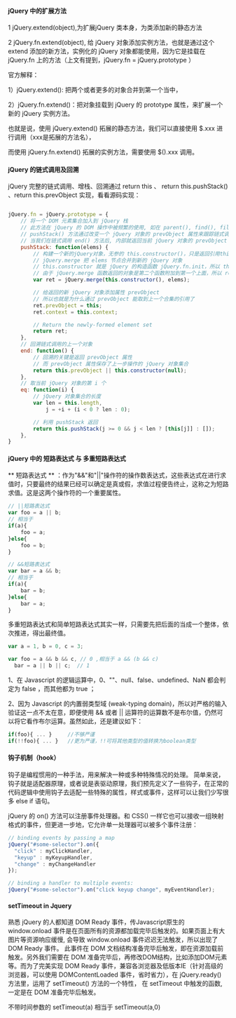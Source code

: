 #### jQuery 中的扩展方法

1 jQuery.extend(object),为扩展jQuery 类本身，为类添加新的静态方法

2 jQuery.fn.extend(object), 给 jQuery 对象添加实例方法，也就是通过这个 extend 添加的新方法，实例化的 jQuery 对象都能使用，因为它是挂载在 jQuery.fn 上的方法（上文有提到，jQuery.fn = jQuery.prototype ）

官方解释：

1）jQuery.extend(): 把两个或者更多的对象合并到第一个当中，

2）jQuery.fn.extend()：把对象挂载到 jQuery 的 prototype 属性，来扩展一个新的 jQuery 实例方法。

也就是说，使用 jQuery.extend() 拓展的静态方法，我们可以直接使用 $.xxx 进行调用（xxx是拓展的方法名），

而使用 jQuery.fn.extend() 拓展的实例方法，需要使用 $().xxx 调用。


#### jQuery 的链式调用及回溯

jQuery 完整的链式调用、增栈、回溯通过 return this 、 return this.pushStack() 、return this.prevObject 实现，看看源码实现：

```javascript

jQuery.fn = jQuery.prototype = {
    // 将一个 DOM 元素集合加入到 jQuery 栈
    // 此方法在 jQuery 的 DOM 操作中被频繁的使用, 如在 parent(), find(), filter() 中
    // pushStack() 方法通过改变一个 jQuery 对象的 prevObject 属性来跟踪链式调用中前一个方法返回的 DOM 结果集合
    // 当我们在链式调用 end() 方法后, 内部就返回当前 jQuery 对象的 prevObject 属性
    pushStack: function(elems) {
        // 构建一个新的jQuery对象，无参的 this.constructor()，只是返回引用this
        // jQuery.merge 把 elems 节点合并到新的 jQuery 对象
        // this.constructor 就是 jQuery 的构造函数 jQuery.fn.init，所以 this.constructor() 返回一个 jQuery 对象
        // 由于 jQuery.merge 函数返回的对象是第二个函数附加到第一个上面，所以 ret 也是一个 jQuery 对象，这里可以解释为什么 pushStack 出入的 DOM 对象也可以用 CSS 方法进行操作
        var ret = jQuery.merge(this.constructor(), elems);

        // 给返回的新 jQuery 对象添加属性 prevObject
        // 所以也就是为什么通过 prevObject 能取到上一个合集的引用了
        ret.prevObject = this;
        ret.context = this.context;

        // Return the newly-formed element set
        return ret;
    },
    // 回溯链式调用的上一个对象
    end: function() {
        // 回溯的关键是返回 prevObject 属性
        // 而 prevObject 属性保存了上一步操作的 jQuery 对象集合
        return this.prevObject || this.constructor(null);
    },
    // 取当前 jQuery 对象的第 i 个
    eq: function(i) {
        // jQuery 对象集合的长度
        var len = this.length,
            j = +i + (i < 0 ? len : 0);

        // 利用 pushStack 返回
        return this.pushStack(j >= 0 && j < len ? [this[j]] : []);
    },
}
```

#### jQuery 中的  短路表达式 与 多重短路表达式

** 短路表达式 ** ：作为"&&"和"||"操作符的操作数表达式，这些表达式在进行求值时，只要最终的结果已经可以确定是真或假，求值过程便告终止，这称之为短路求值。这是这两个操作符的一个重要属性。

```javascript
// ||短路表达式
var foo = a || b;
// 相当于
if(a){
    foo = a;
}else{
    foo = b;
}

// &&短路表达式
var bar = a && b;
// 相当于
if(a){
    bar = b;
}else{
    bar = a;
}
```

多重短路表达式和简单短路表达式其实一样，只需要先把后面的当成一个整体，依次推进，得出最终值。

```javascript
var a = 1, b = 0, c = 3;

var foo = a && b && c, // 0 ,相当于 a && (b && c)
  bar = a || b || c;  // 1
```

1、在 Javascript 的逻辑运算中，0、""、null、false、undefined、NaN 都会判定为 false ，而其他都为 true ；

2、因为 Javascript 的内置弱类型域 (weak-typing domain)，所以对严格的输入验证这一点不太在意，即便使用 && 或者 || 运算符的运算数不是布尔值，仍然可以将它看作布尔运算。虽然如此，还是建议如下：

```javascript
if(foo){ ... }     //不够严谨
if(!!foo){ ... }   //更为严谨，!!可将其他类型的值转换为boolean类型
```
#### 钩子机制（hook）

钩子是编程惯用的一种手法，用来解决一种或多种特殊情况的处理。
简单来说，钩子就是适配器原理，或者说是表驱动原理，我们预先定义了一些钩子，在正常的代码逻辑中使用钩子去适配一些特殊的属性，样式或事件，这样可以让我们少写很多 else if 语句。

jQuery 的 on() 方法可以注册事件处理器。和 CSS() 一样它也可以接收一组映射格式的事件，但更进一步地，它允许单一处理器可以被多个事件注册：

```javascript
// binding events by passing a map
jQuery("#some-selector").on({
  "click" : myClickHandler,
  "keyup" : myKeyupHandler,
  "change" : myChangeHandler
});

// binding a handler to multiple events:
jQuery("#some-selector").on("click keyup change", myEventHandler);
```
#### setTimeout in Jquery

熟悉 jQuery 的人都知道 DOM Ready 事件，传Javascript原生的 window.onload 事件是在页面所有的资源都加载完毕后触发的。如果页面上有大图片等资源响应缓慢, 会导致 window.onload 事件迟迟无法触发，所以出现了DOM Ready 事件。
此事件在 DOM 文档结构准备完毕后触发，即在资源加载前触发。另外我们需要在 DOM 准备完毕后，再修改DOM结构，比如添加DOM元素等。而为了完美实现 DOM Ready 事件，兼容各浏览器及低版本IE（针对高级的浏览器，可以使用 DOMContentLoaded 事件，省时省力），在 jQuery.ready() 方法里，运用了 setTimeout() 方法的一个特性， 在 setTimeout 中触发的函数, 一定是在 DOM 准备完毕后触发。

不带时间参数的 setTimeout(a) 相当于 setTimeout(a,0)
